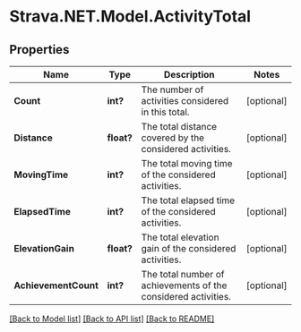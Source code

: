 # Strava.NET.Model.ActivityTotal
## Properties

Name | Type | Description | Notes
------------ | ------------- | ------------- | -------------
**Count** | **int?** | The number of activities considered in this total. | [optional] 
**Distance** | **float?** | The total distance covered by the considered activities. | [optional] 
**MovingTime** | **int?** | The total moving time of the considered activities. | [optional] 
**ElapsedTime** | **int?** | The total elapsed time of the considered activities. | [optional] 
**ElevationGain** | **float?** | The total elevation gain of the considered activities. | [optional] 
**AchievementCount** | **int?** | The total number of achievements of the considered activities. | [optional] 

[[Back to Model list]](../README.md#documentation-for-models) [[Back to API list]](../README.md#documentation-for-api-endpoints) [[Back to README]](../README.md)


